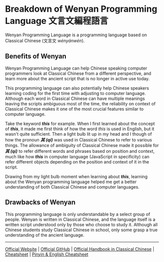 # Breakdown of Wenyan Programming Language 文言文編程語言

Wenyan Programming Language is a programming language based on Classical Chinese (文言文 *wényánwén*).

## Benefits of Wenyan

Wenyan Programming Language can help Chinese speaking computer programmers look at Classical Chinese from a different perspective, and learn more about the ancient script that is no longer in active use today.

This programming language can also potentially help Chinese speakers learning coding for the first time with adjusting to computer language. Although each word in Classical Chinese can have multiple meanings leaving the scripts ambiguous most of the time, the reliability on context of Classical Chinese makes it one of the most crucial features similar to computer language. 

Take the keyword ***this*** for example. When I first learned about the concept of ***this***, it made me first think of how the word *this* is used in English, but it wasn't quite sufficient. Then a light bulb lit up in my head and I though of how the pronoun ***其 (qí)*** was used in Classical Chinese to refer to various things. The allowance of ambiguity of Classical Chinese made it possible for ***其 (qí)*** to refer different words and phrases based on position and context, much like how ***this*** in computer language (JavaScript in specificity) can refer different objects depending on the position and context of it in the script.

Drawing from my light bulb moment when learning about ***this***, learning about the Wenyan programming language helped me get a better understanding of both Classical Chinese and computer languages. 

## Drawbacks of Wenyan

This programming language is only understandable by a select group of people. Wenyan is written in Classical Chinese, and the language itself is a written script understood only by those who choose to study it. Although all Chinese students study Classical Chinese in school, only some grasp a true understanding of the ancient language.

<hr>

[Official Website](https://wy-lang.org/) | 
[Official GitHub](https://github.com/wenyan-lang/wenyan) | 
[Official Handbook in Classical Chinese](https://github.com/wenyan-lang/book) | 
[Cheatsheet](https://github.com/wenyan-lang/wenyan/wiki/Syntax-Cheatsheet) | 
[Pinyin & English Cheatsheet](https://github.com/alainsaas/wenyan/blob/master/wenyan-lang%20beginner%20cheatsheet.pdf)